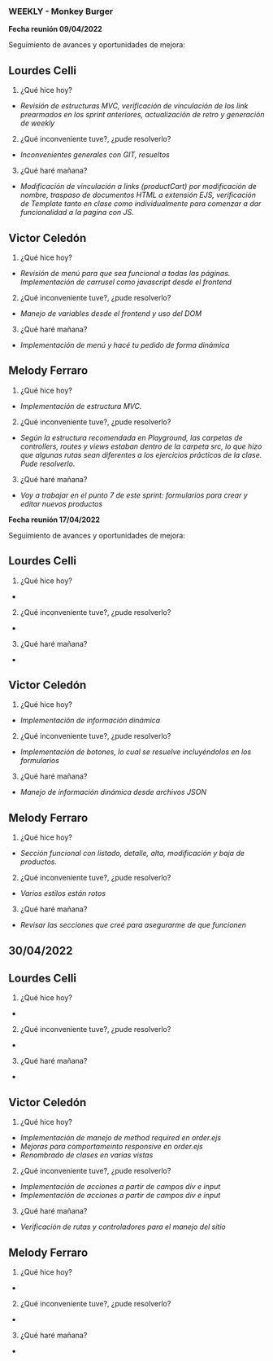 ### WEEKLY - Monkey Burger

**Fecha reunión 09/04/2022**

Seguimiento de avances y oportunidades de mejora:

## Lourdes Celli

1.  ¿Qué hice hoy?

- _Revisión de estructuras MVC, verificación de vinculación de los link prearmados en los sprint anteriores, actualización de retro y generación de weekly_

2. ¿Qué inconveniente tuve?, ¿pude resolverlo?

- _Inconvenientes generales con GIT, resueltos_

3. ¿Qué haré mañana?

- _Modificación de vinculación a links (productCart) por modificación de nombre, traspaso de documentos HTML a extensión EJS, verificación de Template tanto en clase como individualmente para comenzar a dar funcionalidad a la pagina con JS._

## Victor Celedón

1.  ¿Qué hice hoy?

- _Revisión de menú para que sea funcional a todas las páginas. Implementación de carrusel como javascript desde el frontend_

2. ¿Qué inconveniente tuve?, ¿pude resolverlo?

- _Manejo de variables desde el frontend y uso del DOM_

3. ¿Qué haré mañana?

- _Implementación de menú y hacé tu pedido de forma dinámica_

## Melody Ferraro

1.  ¿Qué hice hoy?

- _Implementación de estructura MVC._

2. ¿Qué inconveniente tuve?, ¿pude resolverlo?

- _Según la estructura recomendada en Playground, las carpetas de controllers, routes y views estaban dentro de la carpeta src, lo que hizo que algunas rutas sean diferentes a los ejercicios prácticos de la clase. Pude resolverlo._

3. ¿Qué haré mañana?

- _Voy a trabajar en el punto 7 de este sprint: formularios para crear y editar nuevos productos_

**Fecha reunión 17/04/2022**

Seguimiento de avances y oportunidades de mejora:

## Lourdes Celli

1.  ¿Qué hice hoy?

-

2. ¿Qué inconveniente tuve?, ¿pude resolverlo?

-

3. ¿Qué haré mañana?

-

## Victor Celedón

1.  ¿Qué hice hoy?

- _Implementación de información dinámica_

2. ¿Qué inconveniente tuve?, ¿pude resolverlo?

- _Implementación de botones, lo cual se resuelve incluyéndolos en los formularios_

3. ¿Qué haré mañana?

- _Manejo de información dinámica desde archivos JSON_

## Melody Ferraro

1.  ¿Qué hice hoy?

- _Sección funcional con listado, detalle, alta, modificación y baja de productos._

2. ¿Qué inconveniente tuve?, ¿pude resolverlo?

- _Varios estilos están rotos_

3. ¿Qué haré mañana?

- _Revisar las secciones que creé para asegurarme de que funcionen_

## 30/04/2022 ##
## Lourdes Celli

1.  ¿Qué hice hoy?

-

2. ¿Qué inconveniente tuve?, ¿pude resolverlo?

-

3. ¿Qué haré mañana?

-

## Victor Celedón

1.  ¿Qué hice hoy?

- _Implementación de manejo de method required en order.ejs_
- _Mejoras para comportameinto responsive en order.ejs_
- _Renombrado de clases en varias vistas_

2. ¿Qué inconveniente tuve?, ¿pude resolverlo?

- _Implementación de acciones a partir de campos div e input_
- _Implementación de acciones a partir de campos div e input_

3. ¿Qué haré mañana?

- _Verificación de rutas y controladores para el manejo del sitio_

## Melody Ferraro

1.  ¿Qué hice hoy?

-

2. ¿Qué inconveniente tuve?, ¿pude resolverlo?

-

3. ¿Qué haré mañana?

-
